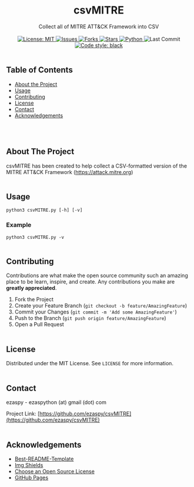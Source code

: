<!-- PROJECT LOGO -->
<p align="center">
  <h1 align="center">csvMITRE</h1>
  <p align="center">
    Collect all of MITRE ATT&amp;CK Framework into CSV
    <br><br>
    <a href="https://mit-license.org">
      <img src="https://img.shields.io/github/license/ezaspy/csvMITRE" alt="License: MIT">
    </a>
    <a href="https://github.com/ezaspy/csvMITRE/issues">
      <img src="https://img.shields.io/github/issues/ezaspy/csvMITRE" alt="Issues">
    </a>
    <a href="https://github.com/ezaspy/csvMITRE/network/members">
      <img src="https://img.shields.io/github/forks/ezaspy/csvMITRE" alt="Forks">
    <a href="https://github.com/ezaspy/csvMITRE/stargazers">
      <img src="https://img.shields.io/github/stars/ezaspy/csvMITRE" alt="Stars">
    </a>
    <a href="https://www.python.org">
      <img src="https://img.shields.io/badge/language-python-pink" alt="Python">
    </a>
    </a>
      <img src="https://img.shields.io/github/last-commit/ezaspy/csvMITRE" alt="Last Commit">
    </a>
    <a href="https://github.com/psf/black">
      <img alt="Code style: black" src="https://img.shields.io/badge/code%20style-black-000000.svg">
    </a>
    <br><br>
  </p>
</p>

<!-- TABLE OF CONTENTS -->
## Table of Contents

* [About the Project](#about-the-project)
* [Usage](#usage)
* [Contributing](#contributing)
* [License](#license)
* [Contact](#contact)
* [Acknowledgements](#acknowledgements)


<br><br>
<!-- ABOUT THE PROJECT -->
## About The Project

csvMITRE has been created to help collect a CSV-formatted version of the MITRE ATT&amp;CK Framework (https://attack.mitre.org)
<br><br>


<!-- USAGE EXAMPLES -->
## Usage
`python3 csvMITRE.py [-h] [-v]`
### Example
`python3 csvMITRE.py -v`
<br><br>


<!-- CONTRIBUTING -->
## Contributing

Contributions are what make the open source community such an amazing place to be learn, inspire, and create. Any contributions you make are **greatly appreciated**.

1. Fork the Project
2. Create your Feature Branch (`git checkout -b feature/AmazingFeature`)
3. Commit your Changes (`git commit -m 'Add some AmazingFeature'`)
4. Push to the Branch (`git push origin feature/AmazingFeature`)
5. Open a Pull Request
<br><br>


<!-- LICENSE -->
## License

Distributed under the MIT License. See `LICENSE` for more information.
<br><br>


<!-- CONTACT -->
## Contact

ezaspy - ezaspython (at) gmail (dot) com

Project Link: [https://github.com/ezaspy/csvMITRE](https://github.com/ezaspy/csvMITRE)
<br><br>


<!-- ACKNOWLEDGEMENTS -->
## Acknowledgements
* [Best-README-Template](https://github.com/othneildrew/Best-README-Template)
* [Img Shields](https://shields.io)
* [Choose an Open Source License](https://choosealicense.com)
* [GitHub Pages](https://pages.github.com)



<!-- MARKDOWN LINKS & IMAGES -->
<!-- https://www.markdownguide.org/basic-syntax/#reference-style-links -->
[contributors-shield]: https://img.shields.io/github/contributors/ezaspy/bruce.svg?style=flat-square
[contributors-url]: https://github.com/ezaspy/bruce/graphs/contributors
[forks-shield]: https://img.shields.io/github/forks/ezaspy/bruce.svg?style=flat-square
[forks-url]: https://github.com/ezaspy/bruce/network/members
[stars-shield]: https://img.shields.io/github/stars/ezaspy/bruce.svg?style=flat-square
[stars-url]: https://github.com/ezaspy/bruce/stargazers
[issues-shield]: https://img.shields.io/github/issues/ezaspy/bruce.svg?style=flat-square
[issues-url]: https://github.com/ezaspy/bruce/issues
[license-shield]: https://img.shields.io/github/license/ezaspy/bruce.svg?style=flat-square
[license-url]: https://github.com/ezaspy/bruce/master/LICENSE.txt
